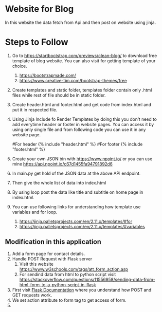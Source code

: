 # Website for Blog
In this website the data fetch from Api and then post on website using jinja.

# Steps to Follow

1. Go to https://startbootstrap.com/previews/clean-blog/ to download free template of blog website.
    You can also visit for getting template of your choice.
   1. https://bootstrapmade.com/  
   2. https://www.creative-tim.com/bootstrap-themes/free
2. Create templates and static folder, templates folder contain only .html files while rest of file should be in static folder.
3. Create header.html and footer.html and get code from index.html and put it in respected file.
4. Using Jinja Include fo Render Templates by doing this you don't need to add everytime header or footer in website pages. You can access it by using only single file and from following code you can use it in any website page. 

    
    #For header
    {% include "header.html" %}
    #For footer
    {% include "footer.html" %}
5. Create your own JSON bin with https://www.npoint.io/ or you can use mine https://api.npoint.io/c67d1455fa94791892d6
6. In main.py get hold of the JSON data at the above API endpoint.
7. Then give the whole list of data into index.html
8. By using loop post the data like title and subtitle on home page in index.html.

9. You can use following links for understanding how template use variables and for loop.
   1. https://jinja.palletsprojects.com/en/2.11.x/templates/#for
   2. https://jinja.palletsprojects.com/en/2.11.x/templates/#variables


## Modification in this application

1. Add a form page for contact details.
2. Handle POST Request with Flask server
   1. Visit this website https://www.w3schools.com/tags/att_form_action.asp
   2. For sendind data from html to python script visit https://stackoverflow.com/questions/11556958/sending-data-from-html-form-to-a-python-script-in-flask
3. First visit [Flask Documentation](https://flask.palletsprojects.com/en/1.1.x/quickstart/#the-request-object) where you understand how POST and GET requests work.
4. We set action attribute to form tag to get access of form.
5. 